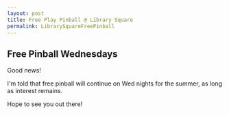```yaml
---
layout: post
title: Free Play Pinball @ Library Square
permalink: LibrarySquareFreePinball
---
```


## Free Pinball Wednesdays

Good news!

I'm told that free pinball will continue on Wed nights for the summer, as long as interest remains. 

Hope to see you out there!